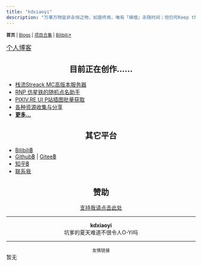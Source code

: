```yaml
---
title: "kdxiaoyi"
description: "万事万物皆非永恒之物，如是终焉，唯有「熵增」永随时间；但仍可Keep the spirit of Touching 𝕏."
---
```

<small id="old_menu"><b>首页</b> | <a href="/blogs">Blogs</a> | <a href="/Project">项目合集</a> | <a href="https://space.bilibili.com/1987247870">Bilibili↗</a></small>

<big>[个人博客](/blogs/index)</big>

## <center>目前正在创作……</center>
* [栈流Streack MC高版本服务器](/Streack)
* [RNP 仿星铁的随机点名助手](https://github.com/kdxhub/random_name_picker)
* [PIXIV.RE UI P站插图批量获取](/pixiv.re_ui)
* [各种资源收集与分享](/resource-share)
* **[更多…](/Project/)**

<!-- 但是，这个很穷的人买不起证书，于是只能[自签](https://pan.huang1111.cn/s/KBDVCY)…… -->

## <center>其它平台</center>
* [Bilibili฿](//space.bilibili.com/1987247870)
* [Github฿](//github.com/kdxhub) \| [Gitee฿](//gitee.com/kdxiaoyi)
* [知乎฿](//www.zhihu.com/people/kdxiaoyi)
* [联系我](/contact)

## <center>赞助</center>
<a href="/sponsor"><center>支持我请点击此处</center></a>

---
<center><strong>kdxiaoyi</strong></center>
<center>坑爹的夏天难道不很令人O-Yi吗</center>

---
<small><center>友情链接</center></small>
暂无

<div id="mdRender_config" data-sideship-hide="0"></div>
<script src="https://rs.kdxiaoyi.top/res/scripts/js/sober@1.0.6.min.js"></script><script src="https://kdxiaoyi.top/pmd.js"></script><script src="https://rs.kdxiaoyi.top/res/scripts/js/pmd-reRender.min.js"></script>